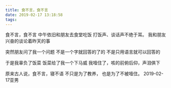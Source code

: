 ```yaml
---
title: 食不言，食不言
date: 2019-02-17 13:18:58
tags:
---
```

食不言，食不言
中午依旧和朋友去食堂吃饭
打饭声、谈话声不绝于耳。
我和朋友兴奋的谈论着昨天的事

突然朋友问了我一个问题
不是一个字就回答的了的
不是只用语言就可以回答的

于是我辜负了饭菜
饭菜给了我一个下马威
我噎住了，咳的前俯后仰，声泪俱下

原来古人说，食不言，寝不语
不只是为了教养，
也是为了不被噎住。
2019-02-17亚男